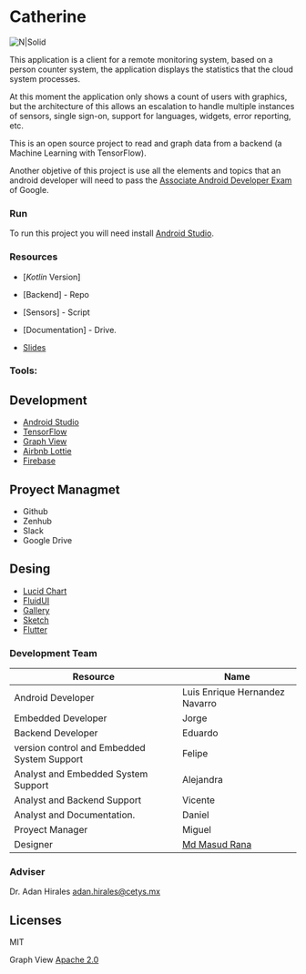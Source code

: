 # Catherine

![N|Solid](http://www.maestriasenensenada.mx/images/modulos/cetys_universidad-logo.png)

This application is a client for a remote monitoring system, based on a person counter system, the application displays the statistics that the cloud system processes.

At this  moment the application only shows a count of users with graphics, but the architecture of this allows an escalation to handle multiple instances of sensors, single sign-on, support for languages, widgets, error reporting, etc.

This is an open source project to read and graph data from a backend (a Machine Learning with TensorFlow).

Another objetive of this project is use all the elements and topics that an android developer will need to pass the [Associate Android Developer Exam](https://developers.google.com/training/certification/associate-android-developer/) of Google.


### Run
To run this project you will need install [Android Studio](https://developer.android.com/studio/).

### Resources

* [*Kotlin* Version]

* [Backend] - Repo
* [Sensors] - Script
* [Documentation] - Drive.
* [Slides](https://docs.google.com/presentation/d/1ZonFMW0jEg3Vclw5XwLQlOT_wUk5ootA-tGuoL0KyrM/edit#slide=id.p)

### Tools:

## Development
  - [Android Studio](https://developer.android.com/studio/)
  - [TensorFlow](https://www.tensorflow.org/)
  - [Graph View](http://www.android-graphview.org/)
  - [Airbnb Lottie](https://airbnb.design/lottie/)
  - [Firebase](https://firebase.google.com)

## Proyect Managmet

  - Github
  - Zenhub
  - Slack
  - Google Drive

## Desing
  - [Lucid Chart](https://www.lucidchart.com/)
  - [FluidUI](https://www.fluidui.com/material)
  - [Gallery](https://material.io/tools/gallery/fluter)
  - [Sketch](https://www.sketchapp.com/)
  - [Flutter](https://flutter.io/)


### Development Team


| Resource | Name |
| ------ | ------ |
| Android Developer | Luis Enrique Hernandez Navarro |
| Embedded Developer | Jorge |
| Backend Developer | Eduardo |
| version control and Embedded System Support | Felipe |
| Analyst and Embedded System Support | Alejandra |
| Analyst and Backend Support | Vicente |
| Analyst and Documentation. | Daniel |
| Proyect Manager | Miguel |
| Designer | [Md Masud Rana](https://github.com/maaudrana) |


### Adviser

Dr. Adan Hirales
adan.hirales@cetys.mx 



Licenses
----

MIT

Graph View [Apache 2.0](https://github.com/jjoe64/GraphView/blob/master/license.txt)

